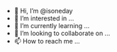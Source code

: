 - 👋 Hi, I’m @isoneday
- 👀 I’m interested in ...
- 🌱 I’m currently learning ...
- 💞️ I’m looking to collaborate on ...
- 📫 How to reach me ...

<!---
isoneday/isoneday is a ✨ special ✨ repository because its `README.md` (this file) appears on your GitHub profile.
You can click the Preview link to take a look at your changes.
--->
